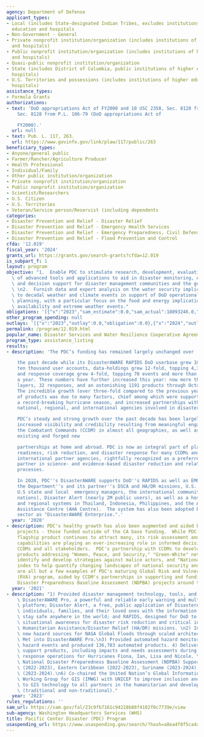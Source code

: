 ```yaml
---
agency: Department of Defense
applicant_types:
- Local (includes State-designated Indian Tribes, excludes institutions of higher
  education and hospitals
- Non-Government - General
- Private nonprofit institution/organization (includes institutions of higher education
  and hospitals)
- Public nonprofit institution/organization (includes institutions of higher education
  and hospitals)
- Quasi-public nonprofit institution/organization
- State (includes District of Columbia, public institutions of higher education and
  hospitals)
- U.S. Territories and possessions (includes institutions of higher education and
  hospitals)
assistance_types:
- Formula Grants
authorizations:
- text: 'DoD appropriations Act of FY2000 and 10 USC 2358, Sec. 8128 from P.L. 106-79,
    Sec. 8128 from P.L. 106-79 (DoD appropriations Act of

    FY2000).'
  url: null
- text: Pub. L. 117, 263.
  url: https://www.govinfo.gov/link/plaw/117/public/263
beneficiary_types:
- Anyone/general public
- Farmer/Rancher/Agriculture Producer
- Health Professional
- Individual/Family
- Other public institution/organization
- Private nonprofit institution/organization
- Public nonprofit institution/organization
- Scientist/Researchers
- U.S. Citizen
- U.S. Territories
- Veteran/Service person/Reservist (including dependents
categories:
- Disaster Prevention and Relief - Disaster Relief
- Disaster Prevention and Relief - Emergency Health Services
- Disaster Prevention and Relief - Emergency Preparedness, Civil Defense
- Disaster Prevention and Relief - Flood Prevention and Control
cfda: '12.019'
fiscal_year: '2024'
grants_url: https://grants.gov/search-grants?cfda=12.019
is_subpart_f: 1
layout: program
objective: "1.  Enable PDC to stimulate research, development, evaluation and deployment\
  \ of advanced tools and applications to aid in disaster monitoring, early warning,\
  \ and decision support for disaster management communities and the general public.\
  \ \n2.  Furnish data and expert analysis on the water security implications of seasonal\
  \ to decadal weather and climate events in support of DoD operational and strategic\
  \ planning, with a particular focus on the food and energy implications of water\
  \ availability and extreme weather events."
obligations: '[{"x":"2023","sam_estimate":0.0,"sam_actual":18093246.0,"usa_spending_actual":15298600.0},{"x":"2024","sam_estimate":0.0,"sam_actual":35389022.0,"usa_spending_actual":8026358.69},{"x":"2025","sam_estimate":0.0,"sam_actual":1980000.0,"usa_spending_actual":0.0}]'
other_program_spending: null
outlays: '[{"x":"2023","outlay":0.0,"obligation":0.0},{"x":"2024","outlay":0.0,"obligation":0.0},{"x":"2025","outlay":0.0,"obligation":0.0}]'
permalink: /program/12.019.html
popular_name: Disaster Services and Water Resilience Cooperative Agreement
program_type: assistance_listing
results:
- description: 'The PDC’s funding has remained largely unchanged over

    the past decade while its DisasterAWARE RAPIDS DoD userbase grew 10-fold, nearing
    ten thousand user accounts, data-holdings grew 12-fold, topping 4,300 layers,
    and response coverage grew 4-fold, topping 70 events and more than 350 products
    a year. These numbers have further increased this year: now more than 5000 data
    layers, 32 responses, and an astonishing 1191 products through October 2020 alone.
    The incredible growth (over three-fold compared to the previous year) in the number
    of products was due to many factors, chief among which were support for COVID-19,
    a record-breaking hurricane season, and increased partnerships with domestic,
    national, regional, and international agencies involved in disaster relief operations.

    PDC’s steady and strong growth over the past decade has been largely fueled by
    increased visibility and credibility resulting from meaningful engagements with
    the Combatant Commands (CCDM) in almost all geographies, as well as strengthened
    existing and forged new

    partnerships at home and abroad. PDC is now an integral part of planning, operational
    readiness, risk reduction, and disaster response for many CCDMs and domestic and
    international partner agencies, rightfully recognized as a preferred and credible
    partner in science- and evidence-based disaster reduction and related decision-making
    processes.

    In 2020, PDC''s DisasterAWARE supports DoD''s RAPIDS as well as EMOPS (supporting
    the Department''s and its partner''s DSCA and HA/DR missions, U.S. Interagency,
    U.S state and local  emergency managers, the international community, and partner
    nations), Disaster Alert (nearly 2M public users), as well as a host of national
    and regional systems in Thailand, Indonesia, Philippines, and the ASEAN Humanitarian
    Assistance Centre (AHA Centre).  The system has also been adopted by the private
    sector as "DisasterAWARE Enterprise.".'
  year: '2020'
- description: PDC's healthy growth has also been augmented and aided by "externally-funded"
    projects - those funded outside of the CA base funding.  While PDC's DisasterAWARE
    flagship product continues to attract many, its risk assessment and analytical
    capabilities are playing an ever-increasing role in informed decision-making for
    CCDMs and all stakeholders.  PDC's partnership with CCDMs to develop analytical
    products addressing "Women, Peace, and Security," "Green-White" networks to help
    identify and develop strategies against malice actors, and "National Fragility"
    index to help quantify changing landscapes of national security and stability
    are all but a few examples of PDC's maturing Global Risk and Vulnerability Assessment
    (RVA) program, aided by CCDM's partnerships in supporting and funding National
    Disaster Preparedness Baseline Assessment (NDPBA) projects around the globe.
  year: '2021'
- description: "1) Provided disaster management technology, tools, and services through\
    \ DisasterAWARE Pro, a powerful and reliable early warning and multi-hazard monitoring\
    \ platform; Disaster Alert, a free, public application of DisasterAWARE that provides\
    \ individuals, families, and their loved ones with the information they need to\
    \ stay safe anywhere in the world; and RAPIDS, designed for DoD to provide global\
    \ situational awareness for disaster risk reduction and critical information supporting\
    \ Humanitarian Assistance/Disaster Relief (HA/DR) missions. \n2) Incorporated\
    \ new hazard sources for NASA Global Floods through scaled architecture and Canada\
    \ Met into DisasterAWARE Pro.\n3) Provided automated hazard monitoring for 19,877\
    \ hazard events and produced 136,783 automated products. 4) Delivered decision\
    \ support products, including impacts and needs assessments during major disaster\
    \ response operations for Hurricanes Fiona, Ian, Lisa and Nicole. \n5) Expanded\
    \ National Disaster Preparedness Baseline Assessment (NDPBA) Support to Colombia\
    \ (2022-2023), Eastern Caribbean (2022-2023), Suriname (2023-2024), and Ecuador\
    \ (2023-2024).\n6) Co-chaired the United Nation’s Global Information Management\
    \ Working Group for GIS (IMWG) with UNICEF to improve inclusion and accessibility\
    \ to GIS technology to all partners in the humanitarian and development space\
    \ (traditional and non-traditional)."
  year: '2023'
rules_regulations: ''
sam_url: https://sam.gov/fal/23c9fb7161c94228b88f4102f0c7739e/view
sub-agency: Washington Headquarters Services (WHS)
title: Pacific Center Disaster (PDC) Program
usaspending_url: https://www.usaspending.gov/search/?hash=a8ea4f8f5ca4a6c9912c3edb4ed66ff9
---
```

